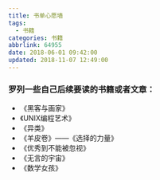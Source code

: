```yaml
---
title: 书单心愿墙
tags:
  - 书籍
categories: 书籍
abbrlink: 64955
date: 2018-06-01 09:42:00
updated: 2018-11-07 12:49:00
---
```

###  罗列一些自己后续要读的书籍或者文章：

* 《黑客与画家》
* 《UNIX编程艺术》
* 《异类》
* 《羊皮卷》——《选择的力量》
* 《优秀到不能被忽视》
<escape><!-- more --></escape>
* 《无言的宇宙》
* 《数学女孩》